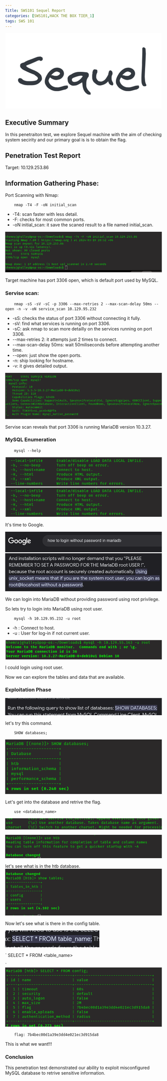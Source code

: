 ```yaml
---
Title: SWS101 Sequel Report
categories: [SWS101,HACK THE BOX TIER_1]
tags: SWS 101
---
```

![sequel](../assets/img/sequel.png)

## Executive Summary
In this penetraiton test, we explore Sequel machine with the aim of checking system secirity and our primary goal is is to obtain the flag.

## Penetration Test Report
Target: 10.129.253.86

## Information Gathering Phase:
Port Scanning with Nmap:

        nmap -T4 -F -oN initial_scan


- -T4: scan faster with less detail.
- -F: checks for most common ports.
-  -oN initial_scan: it save the scaned result to a file named initial_scan.

![nmap](../assets/img/sequelnmap.png)

Target machine has port 3306 open, which is default port used by MySQL.

### Servise scan:
        nmap -sS -sV -sC -p 3306 --max-retries 2 --max-scan-delay 50ms --open -n -v -oN service_scan 10.129.95.232

- -sS: checks the status of port 3306 without connecting it fully.
- -sV: find what services is running on port 3306.
- -sC: ask nmap to scan more detailly on the services running on port 3306.
-  --max-retries 2: it attempts just 2 times to connect.
- --max-scan-delay 50ms: wait 50miliseconds before attempting another time.
- --open: just show the open ports.
- -n: ship looking for hostname.
- -v: it gives detailed output.

![service scan](../assets/img/servicescansequel.png)

Servise scan reveals that port 3306 is running MariaDB version 10.3.27.

### MySQL Enumeration

        mysql --help   

![mysql](../assets/img/sequelhost.png)
![mysql](../assets/img/sequeluser.png)

It's time to Google.

![mysql](../assets/img/sequelmariagoogle.png)
![mysql](../assets/img/sequelmariaroot.png)

We can login into MariaDB without providing password using root privilege.

So lets try to login into MariaDB using root user.

        mysql -h 10.129.95.232 -u root 

- -h : Connect to host.
- -u : User for log-in if not current user.

![mysql](../assets/img/sequelmariadblogin.png)

I could login using root user.

Now we can explore the tables and data that are available.

### Exploitation Phase

![mysql](../assets/img/sequelshowdata.png)

let's try this command.

        SHOW databases;

![mysql](../assets/img/sequeldatabase.png)

Let's get into the database and retrive the flag.

        use <database_name>

![sequel database](../assets/img/sequelusedatabase.png)

![mysql](../assets/img/sequelhtb.png)

let's see what is in the htb database.
![htb table](../assets/img/sequelhtbtable.png)

Now let's see what is there in the config table.

![table](../assets/img/sequelcongiftable.png)

`        SELECT * FROM <table_name>

`![flag](../assets/img/sequelflag.png)

        flag: 7b4bec00d1a39e3dd4e021ec3d915da8
        
This is what we want!!!

### Conclusion
This penetration test demonstrated our ability to exploit misconfigured MySQL database to retrive sensitive information.
